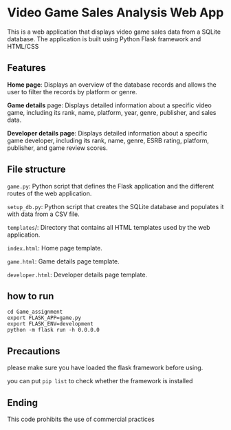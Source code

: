 # Video Game Sales Analysis Web App
This is a web application that displays video game sales data from a SQLite database. The application is built using Python Flask framework and HTML/CSS
## Features
**Home page**: Displays an overview of the database records and allows the user to filter the records by platform or genre.

**Game details** page: Displays detailed information about a specific video game, including its rank, name, platform, year, genre, publisher, and sales data.

**Developer details page**: Displays detailed information about a specific game developer, including its rank, name, genre, ESRB rating, platform, publisher, and game review scores.

## File structure

```game.py```: Python script that defines the Flask application and the different routes of the web application.

```setup_db.py```: Python script that creates the SQLite database and populates it with data from a CSV file.

```templates```/: Directory that contains all HTML templates used by the web application.

```index.html```: Home page template.

```game.html```: Game details page template.

```developer.html```: Developer details page template.

## how to run

```
cd Game_assignment
export FLASK_APP=game.py
export FLASK_ENV=development
python -m flask run -h 0.0.0.0
```
## Precautions

please make sure you have loaded the flask framework before using.

you can put ``` pip list ```
to check whether the framework is installed

## Ending

This code prohibits the use of commercial practices
